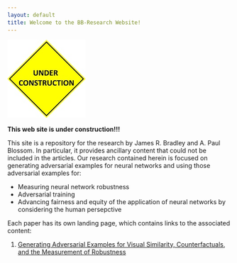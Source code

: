 ```yaml
---
layout: default
title: Welcome to the BB-Research Website!
---
```


![Under construction](under_construction.jpg)

**This web site is under construction!!!**

This site is a repository for the research by James R. Bradley and A. Paul Blossom.  In particular,
it provides ancillary content that could not be included in the articles.  Our research contained
herein is focused on generating adversarial examples for neural networks and using those adversarial 
examples for:

- Measuring neural network robustness
- Adversarial training
- Advancing fairness and equity of the application of neural networks by considering the human persepctive

Each paper has its own landing page, which contains links to the associated content:

1. [Generating Adversarial Examples for Visual Similarity, Counterfactuals, and the Measurement of Robustness](/gae_ga/index.html)


